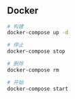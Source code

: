 #

## Docker

```bash
# 构建
docker-compose up -d

# 停止
docker-compose stop

# 删除
docker-compose rm

# 开始
docker-compose start
```